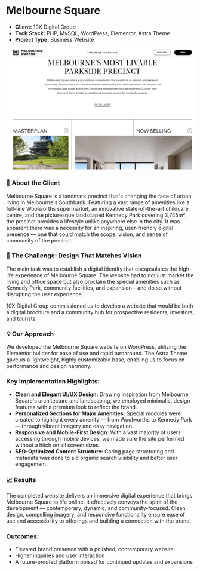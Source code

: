# Melbourne Square


- **Client:** 10X Digital Group
- **Tech Stack:** PHP, MySQL, WordPress, Elementor, Astra Theme
- **Project Type:** Business Website

![Melbourne Square](Melbourne-square.png)

### 🏢 About the Client

Melbourne Square is a landmark precinct that's changing the face of urban living in Melbourne's Southbank. Featuring a vast range of amenities like a full-line Woolworths supermarket, an innovative state-of-the-art childcare centre, and the picturesque landscaped Kennedy Park covering 3,745m², the precinct provides a lifestyle unlike anywhere else in the city. It was apparent there was a necessity for an inspiring, user-friendly digital presence — one that could match the scope, vision, and sense of community of the precinct.

### 🚧 The Challenge: Design That Matches Vision

The main task was to establish a digital identity that encapsulates the high-life experience of Melbourne Square. The website had to not just market the living and office space but also proclaim the special amenities such as Kennedy Park, community facilities, and expansion – and do so without disrupting the user experience.

10X Digital Group commissioned us to develop a website that would be both a digital brochure and a community hub for prospective residents, investors, and tourists.

### 💡 Our Approach  

We developed the Melbourne Square website on WordPress, utilizing the Elementor builder for ease of use and rapid turnaround. The Astra Theme gave us a lightweight, highly customizable base, enabling us to focus on performance and design harmony.

### Key Implementation Highlights:

- **Clean and Elegant UI/UX Design:** Drawing inspiration from Melbourne Square's architecture and landscaping, we employed minimalist design features with a premium look to reflect the brand.
- **Personalized Sections for Major Amenities:** Special modules were created to highlight every amenity — from Woolworths to Kennedy Park — through vibrant imagery and easy navigation.
- **Responsive and Mobile-First Design:** With a vast majority of users accessing through mobile devices, we made sure the site performed without a hitch on all screen sizes.
- **SEO-Optimized Content Structure:** Caring page structuring and metadata was done to aid organic search visibility and better user engagement.

### 📈 Results  

The completed website delivers an immersive digital experience that brings Melbourne Square to life online. It effectively conveys the spirit of the development — contemporary, dynamic, and community-focused. Clean design, compelling imagery, and responsive functionality ensure ease of use and accessibility to offerings and building a connection with the brand.

### Outcomes:

- Elevated brand presence with a polished, contemporary website
- Higher inquiries and user interaction
- A future-proofed platform poised for continued updates and expansions
